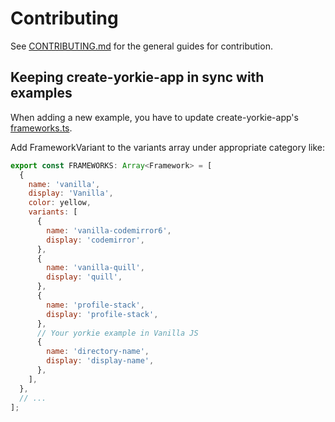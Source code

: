 # Contributing

See [CONTRIBUTING.md](../CONTRIBUTING.md) for the general guides for contribution.

## Keeping create-yorkie-app in sync with examples

When adding a new example, you have to update create-yorkie-app's [frameworks.ts](../tools//create-yorkie-app/frameworks.ts).

Add FrameworkVariant to the variants array under appropriate category like:

```js
export const FRAMEWORKS: Array<Framework> = [
  {
    name: 'vanilla',
    display: 'Vanilla',
    color: yellow,
    variants: [
      {
        name: 'vanilla-codemirror6',
        display: 'codemirror',
      },
      {
        name: 'vanilla-quill',
        display: 'quill',
      },
      {
        name: 'profile-stack',
        display: 'profile-stack',
      },
      // Your yorkie example in Vanilla JS
      {
        name: 'directory-name',
        display: 'display-name',
      },
    ],
  },
  // ...
];
```
